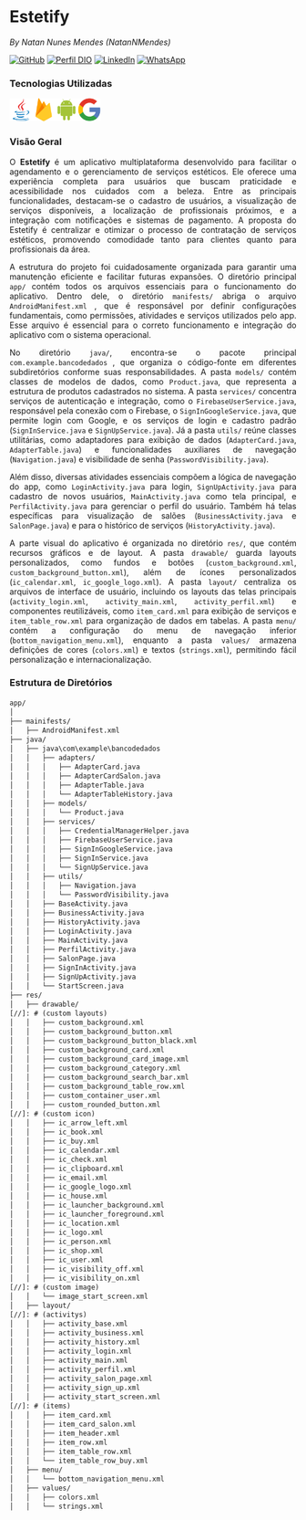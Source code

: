 <h1>Estetify</h1>
<i>By Natan Nunes Mendes (NatanNMendes)</i>

[![GitHub](https://img.shields.io/badge/GitHub-181717?style=for-the-badge&logo=github&logoColor=white)](https://github.com/NatanNMendes)
[![Perfil DIO](https://img.shields.io/badge/-Meu%20Perfil%20na%20DIO-3333FF?style=for-the-badge&logo=gitbook&logoColor=white)](https://www.dio.me/users/natan_nunes_mendes_95684)
[![LinkedIn](https://img.shields.io/badge/linkedin-%230077B5.svg?style=for-the-badge&logo=linkedin&logoColor=white)](https://www.linkedin.com/in/natan-nunes-mendes-progamador/)
[![WhatsApp](https://img.shields.io/badge/WhatsApp-25D366?style=for-the-badge&logo=whatsapp&logoColor=white)](https://wa.me/5575988055119)

<h3><strong>Tecnologias Utilizadas</strong></h3>

<div style="display: flex; align-items: center;">
  <a href="https://www.java.com" target="_blank" rel="noreferrer">
    <img src="https://raw.githubusercontent.com/devicons/devicon/master/icons/java/java-original.svg" alt="java" width="40" height="40"/>
  </a>

  <a href="https://www.java.com" target="_blank" rel="noreferrer">
    <img src="https://raw.githubusercontent.com/devicons/devicon/master/icons/firebase/firebase-original.svg" alt="firebase" width="40" height="40"/>
  </a>

  <a href="https://developer.android.com/" target="_blank" rel="noreferrer">
    <img src="https://raw.githubusercontent.com/devicons/devicon/master/icons/android/android-original.svg" alt="android" width="40" height="40"/>
  </a>

  <a href="https://developers.google.com/" target="_blank" rel="noreferrer">
    <img src="https://raw.githubusercontent.com/devicons/devicon/master/icons/google/google-original.svg" alt="google" width="40" height="40"/>
  </a>
</div>

<h3><strong>Visão Geral</strong></h3>

<p align="justify">
O <strong>Estetify</strong> é um aplicativo multiplataforma desenvolvido para facilitar o agendamento e o gerenciamento de serviços estéticos. Ele oferece uma experiência completa para usuários que buscam praticidade e acessibilidade nos cuidados com a beleza. Entre as principais funcionalidades, destacam-se o cadastro de usuários, a visualização de serviços disponíveis, a localização de profissionais próximos, e a integração com notificações e sistemas de pagamento. A proposta do Estetify é centralizar e otimizar o processo de contratação de serviços estéticos, promovendo comodidade tanto para clientes quanto para profissionais da área.
</p>
<p align="justify">
A estrutura do projeto foi cuidadosamente organizada para garantir uma manutenção eficiente e facilitar futuras expansões. O diretório principal <code>app/</code> contém todos os arquivos essenciais para o funcionamento do aplicativo. Dentro dele, o diretório <code>manifests/</code> abriga o arquivo <code>AndroidManifest.xml</code> , que é responsável por definir configurações fundamentais, como permissões, atividades e serviços utilizados pelo app. Esse arquivo é essencial para o correto funcionamento e integração do aplicativo com o sistema operacional.
</p>
<p align="justify">
No diretório <code>java/</code>, encontra-se o pacote principal <code>com.example.bancodedados</code> , que organiza o código-fonte em diferentes subdiretórios conforme suas responsabilidades. A pasta <code>models/</code> contém classes de modelos de dados, como  <code>Product.java</code>, que representa a estrutura de produtos cadastrados no sistema. A pasta <code>services/</code> concentra serviços de autenticação e integração, como o <code>FirebaseUserService.java</code>, responsável pela conexão com o Firebase, o <code>SignInGoogleService.java</code>, que permite login com Google, e os serviços de login e cadastro padrão (<code>SignInService.java</code> e <code>SignUpService.java</code>). Já a pasta <code>utils/</code> reúne classes utilitárias, como adaptadores para exibição de dados (<code>AdapterCard.java</code>, <code>AdapterTable.java</code>) e funcionalidades auxiliares de navegação (<code>Navigation.java</code>) e visibilidade de senha (<code>PasswordVisibility.java</code>).
</p>
<p align="justify">
Além disso, diversas atividades essenciais compõem a lógica de navegação do app, como <code>LoginActivity.java</code> para login, <code>SignUpActivity.java</code> para cadastro de novos usuários, <code>MainActivity.java</code> como tela principal, e <code>PerfilActivity.java</code> para gerenciar o perfil do usuário. Também há telas específicas para visualização de salões (<code>BusinessActivity.java</code> e <code>SalonPage.java</code>) e para o histórico de serviços (<code>HistoryActivity.java</code>).
</p>
<p align="justify">
A parte visual do aplicativo é organizada no diretório <code>res/</code>, que contém recursos gráficos e de layout. A pasta <code>drawable/</code> guarda layouts personalizados, como fundos e botões (<code>custom_background.xml</code>, <code>custom_background_button.xml</code>), além de ícones personalizados (<code>ic_calendar.xml</code>, <code>ic_google_logo.xml</code>). A pasta <code>layout/</code> centraliza os arquivos de interface de usuário, incluindo os layouts das telas principais (<code>activity_login.xml</code>, <code>activity_main.xml</code>, <code>activity_perfil.xml</code>) e componentes reutilizáveis, como <code>item_card.xml</code> para exibição de serviços e <code>item_table_row.xml</code> para organização de dados em tabelas. A pasta <code>menu/</code> contém a configuração do menu de navegação inferior (<code>bottom_navigation_menu.xml</code>), enquanto a pasta <code>values/</code> armazena definições de cores (<code>colors.xml</code>) e textos (<code>strings.xml</code>), permitindo fácil personalização e internacionalização.
</p>

<h3><strong>Estrutura de Diretórios</strong></h3>

```
app/
│
├── mainifests/                
│   ├── AndroidManifest.xml
├── java/                
│   ├── java\com\example\bancodedados
│   │   ├── adapters/
│   │   │   ├── AdapterCard.java
│   │   │   ├── AdapterCardSalon.java
│   │   │   ├── AdapterTable.java
│   │   │   └── AdapterTableHistory.java
│   │   ├── models/
│   │   │   └── Product.java
│   │   ├── services/
│   │   │   ├── CredentialManagerHelper.java  
│   │   │   ├── FirebaseUserService.java
│   │   │   ├── SignInGoogleService.java
│   │   │   ├── SignInService.java
│   │   │   └── SignUpService.java
│   │   ├── utils/
│   │   │   ├── Navigation.java
│   │   │   └── PasswordVisibility.java
│   │   ├── BaseActivity.java
│   │   ├── BusinessActivity.java            
│   │   ├── HistoryActivity.java
│   │   ├── LoginActivity.java
│   │   ├── MainActivity.java  
│   │   ├── PerfilActivity.java
│   │   ├── SalonPage.java     
│   │   ├── SignInActivity.java     
│   │   ├── SignUpActivity.java                         
│   │   └── StartScreen.java           
├── res/                
│   ├── drawable/
[//]: # (custom layouts)
│   │   ├── custom_background.xml
│   │   ├── custom_background_button.xml
│   │   ├── custom_background_button_black.xml
│   │   ├── custom_background_card.xml   
│   │   ├── custom_background_card_image.xml
│   │   ├── custom_background_category.xml
│   │   ├── custom_background_search_bar.xml
│   │   ├── custom_background_table_row.xml   
│   │   ├── custom_container_user.xml
│   │   ├── custom_rounded_button.xml
[//]: # (custom icon)       
│   │   ├── ic_arrow_left.xml
│   │   ├── ic_book.xml
│   │   ├── ic_buy.xml
│   │   ├── ic_calendar.xml   
│   │   ├── ic_check.xml
│   │   ├── ic_clipboard.xml
│   │   ├── ic_email.xml
│   │   ├── ic_google_logo.xml   
│   │   ├── ic_house.xml
│   │   ├── ic_launcher_background.xml
│   │   ├── ic_launcher_foreground.xml
│   │   ├── ic_location.xml
│   │   ├── ic_logo.xml
│   │   ├── ic_person.xml   
│   │   ├── ic_shop.xml
│   │   ├── ic_user.xml
│   │   ├── ic_visibility_off.xml
│   │   ├── ic_visibility_on.xml   
[//]: # (custom image)
│   │   └── image_start_screen.xml
│   ├── layout/
[//]: # (activitys)
│   │   ├── activity_base.xml
│   │   ├── activity_business.xml
│   │   ├── activity_history.xml
│   │   ├── activity_login.xml
│   │   ├── activity_main.xml
│   │   ├── activity_perfil.xml
│   │   ├── activity_salon_page.xml
│   │   ├── activity_sign_up.xml
│   │   ├── activity_start_screen.xml
[//]: # (items)
│   │   ├── item_card.xml
│   │   ├── item_card_salon.xml
│   │   ├── item_header.xml
│   │   ├── item_row.xml
│   │   ├── item_table_row.xml
│   │   └── item_table_row_buy.xml     
│   ├── menu/
│   │   └── bottom_navigation_menu.xml
│   ├── values/
│   │   ├── colors.xml
│   │   └── strings.xml   
```